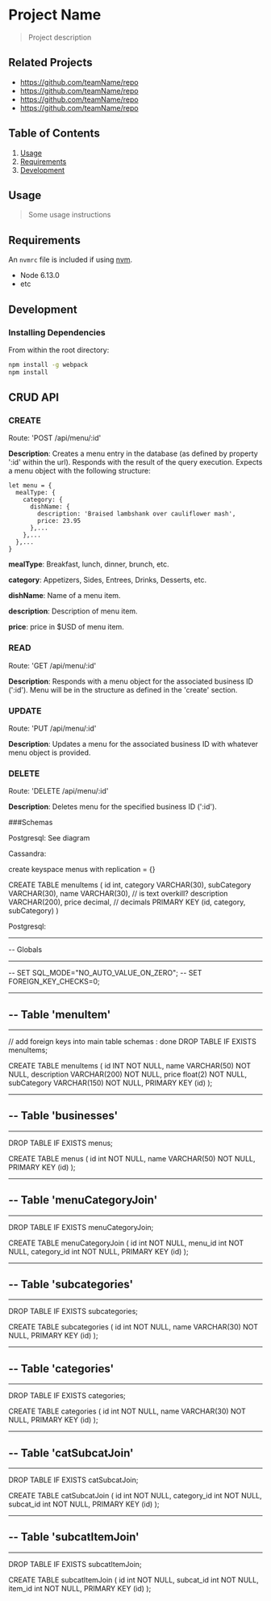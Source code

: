 # Project Name

> Project description

## Related Projects

  - https://github.com/teamName/repo
  - https://github.com/teamName/repo
  - https://github.com/teamName/repo
  - https://github.com/teamName/repo

## Table of Contents

1. [Usage](#Usage)
1. [Requirements](#requirements)
1. [Development](#development)

## Usage

> Some usage instructions

## Requirements

An `nvmrc` file is included if using [nvm](https://github.com/creationix/nvm).

- Node 6.13.0
- etc

## Development

### Installing Dependencies

From within the root directory:

```sh
npm install -g webpack
npm install
```
## CRUD API

### CREATE

Route: 'POST /api/menu/:id'

  **Description**: Creates a menu entry in the database (as defined by property ':id' within the url).
               Responds with the result of the query execution.
               Expects a menu object with the following structure:

    let menu = { 
      mealType: {
        category: {
          dishName: {
            description: 'Braised lambshank over cauliflower mash',
            price: 23.95
          },...
        },...
      },...
    }

  **mealType**: Breakfast, lunch, dinner, brunch, etc.

  **category**: Appetizers, Sides, Entrees, Drinks, Desserts, etc.

  **dishName**: Name of a menu item.

  **description**: Description of menu item.

  **price**: price in $USD of menu item.

### READ

Route: 'GET /api/menu/:id'

  **Description**: Responds with a menu object for the associated business ID (':id').
               Menu will be in the structure as defined in the 'create' section.

### UPDATE

Route: 'PUT /api/menu/:id'

  **Description**: Updates a menu for the associated business ID with whatever menu object is provided.
                
### DELETE

Route: 'DELETE /api/menu/:id'

  **Description**: Deletes menu for the specified business ID (':id').


###Schemas

Postgresql: See diagram

Cassandra:

create keyspace menus with replication = {}

CREATE TABLE menuItems (
    id int,
    category VARCHAR(30),
    subCategory VARCHAR(30),
    name VARCHAR(30), // is text overkill?
    description VARCHAR(200),
    price decimal, // decimals
    PRIMARY KEY (id, category, subCategory)
)

Postgresql:

-- ---
-- Globals
-- ---

-- SET SQL_MODE="NO_AUTO_VALUE_ON_ZERO";
-- SET FOREIGN_KEY_CHECKS=0;

-- ---
-- Table 'menuItem'
-- 
-- ---
// add foreign keys into main table schemas : done
DROP TABLE IF EXISTS menuItems;
		
CREATE TABLE menuItems (
  id INT NOT NULL,
  name VARCHAR(50) NOT NULL,
  description VARCHAR(200) NOT NULL,
  price float(2)  NOT NULL,
  subCategory VARCHAR(150) NOT NULL,
  PRIMARY KEY (id)
);

-- ---
-- Table 'businesses'
-- 
-- ---

DROP TABLE IF EXISTS menus;
		
CREATE TABLE menus (
  id int NOT NULL,
  name VARCHAR(50) NOT NULL,
  PRIMARY KEY (id)
);

-- ---
-- Table 'menuCategoryJoin'
-- 
-- ---

DROP TABLE IF EXISTS menuCategoryJoin;
		
CREATE TABLE menuCategoryJoin (
  id int NOT NULL,
  menu_id int NOT NULL,
  category_id int NOT NULL,
  PRIMARY KEY (id)
);

-- ---
-- Table 'subcategories'
-- 
-- ---

DROP TABLE IF EXISTS subcategories;
		
CREATE TABLE subcategories (
  id int NOT NULL,
  name VARCHAR(30) NOT NULL,
  PRIMARY KEY (id)
);

-- ---
-- Table 'categories'
-- 
-- ---

DROP TABLE IF EXISTS categories;
		
CREATE TABLE categories (
  id int NOT NULL,
  name VARCHAR(30) NOT NULL,
  PRIMARY KEY (id)
);

-- ---
-- Table 'catSubcatJoin'
-- 
-- ---

DROP TABLE IF EXISTS catSubcatJoin;
		
CREATE TABLE catSubcatJoin (
  id int NOT NULL,
  category_id int NOT NULL,
  subcat_id int NOT NULL,
  PRIMARY KEY (id)
);

-- ---
-- Table 'subcatItemJoin'
-- 
-- ---

DROP TABLE IF EXISTS subcatItemJoin;
		
CREATE TABLE subcatItemJoin (
  id int NOT NULL,
  subcat_id int NOT NULL,
  item_id int NOT NULL,
  PRIMARY KEY (id)
);
